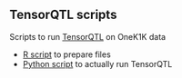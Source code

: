 ## TensorQTL scripts

Scripts to run [TensorQTL](https://github.com/broadinstitute/tensorqtl/tree/master/tensorqtl) on OneK1K data

* [R script](prepare_tensor_files.R) to prepare files
* [Python script](tensor.py) to actually run TensorQTL 
